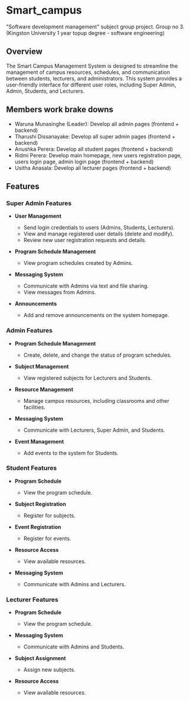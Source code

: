 # Smart_campus
"Software development management" subject group project. Group no 3. (Kingston University 1 year topup degree - software engineering)

## Overview
The Smart Campus Management System is designed to streamline the management of campus resources, schedules, and communication between students, lecturers, and administrators. This system provides a user-friendly interface for different user roles, including Super Admin, Admin, Students, and Lecturers.

## Members work brake downs
- Waruna Munasinghe (Leader): Develop all admin pages (frontend + backend)
- Tharushi Dissanayake: Develop all super admin pages (frontend + backend)
- Anushka Perera: Develop all student pages (frontend + backend)
- Ridmi Perera: Develop main homepage, new users registration page, users login page, admin login page (frontend + backend)
- Usitha Anasala: Develop all lecturer pages (frontend + backend)

## Features

### Super Admin Features
- **User  Management**
  - Send login credentials to users (Admins, Students, Lecturers).
  - View and manage registered user details (delete and modify).
  - Review new user registration requests and details.

- **Program Schedule Management**
  - View program schedules created by Admins.

- **Messaging System**
  - Communicate with Admins via text and file sharing.
  - View messages from Admins.

- **Announcements**
  - Add and remove announcements on the system homepage.

### Admin Features
- **Program Schedule Management**
  - Create, delete, and change the status of program schedules.

- **Subject Management**
  - View registered subjects for Lecturers and Students.

- **Resource Management**
  - Manage campus resources, including classrooms and other facilities.

- **Messaging System**
  - Communicate with Lecturers, Super Admin, and Students.

- **Event Management**
  - Add events to the system for Students.

### Student Features
- **Program Schedule**
  - View the program schedule.

- **Subject Registration**
  - Register for subjects.

- **Event Registration**
  - Register for events.

- **Resource Access**
  - View available resources.

- **Messaging System**
  - Communicate with Admins and Lecturers.

### Lecturer Features
- **Program Schedule**
  - View the program schedule.

- **Messaging System**
  - Communicate with Admins and Students.

- **Subject Assignment**
  - Assign new subjects.

- **Resource Access**
  - View available resources.
